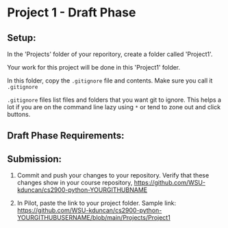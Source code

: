 # Project 1 - Draft Phase

## Setup:

In the 'Projects' folder of your reporitory, create a folder called 'Project1'.

Your work for this project will be done in this 'Project1' folder.

In this folder, copy the `.gitignore` file and contents.  Make sure you call it `.gitignore`

`.gitignore` files list files and folders that you want git to ignore.  This helps a lot if you are on the command line lazy using `*` or tend to zone out and click buttons.  

## Draft Phase Requirements:

## Submission:

1. Commit and push your changes to your repository.  Verify that these changes show in your course repository, https://github.com/WSU-kduncan/cs2900-python-YOURGITHUBNAME

2. In Pilot, paste the link to your project folder.  Sample link: https://github.com/WSU-kduncan/cs2900-python-YOURGITHUBUSERNAME/blob/main/Projects/Project1
